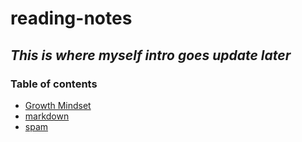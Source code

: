 # reading-notes

## *This is where myself intro goes update later*

### Table of contents

- [Growth Mindset](growth.md)
- [markdown](markdown.md)
- [spam](thecoderscomputer.md)
